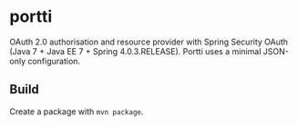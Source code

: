 # portti

OAuth 2.0 authorisation and resource provider with Spring Security OAuth (Java 7 + Java EE 7 + Spring 4.0.3.RELEASE). Portti uses a minimal JSON-only configuration.

## Build

Create a package with `mvn package`.
